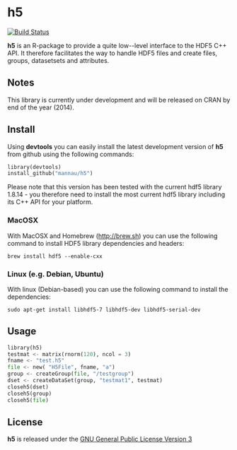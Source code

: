 # h5
[![Build Status](https://travis-ci.org/mannau/h5.svg?branch=master)](https://travis-ci.org/mannau/h5)

**h5** is an R-package to provide a quite low--level interface to the HDF5 C++ API. It therefore facilitates the way to handle HDF5 files and create files, groups, datasetsets and attributes. 

## Notes
This library is currently under development and will be released on CRAN by end of the year (2014).

## Install
Using **devtools** you can easily install the latest development version of **h5** from github using the following commands:

```python
library(devtools)
install_github("mannau/h5")
```

Please note that this version has been tested with the current hdf5 library 1.8.14 - you therefore need to install the most current hdf5 library including its C++ API for your platform.

### MacOSX
With MacOSX and Homebrew (http://brew.sh) you can use the following command to install HDF5 library dependencies and headers:
```shell
brew install hdf5 --enable-cxx
```

### Linux (e.g. Debian, Ubuntu)
With linux (Debian-based) you can use the following command to install the dependencies:
```shell
sudo apt-get install libhdf5-7 libhdf5-dev libhdf5-serial-dev
```

## Usage

```python
library(h5)
testmat <- matrix(rnorm(120), ncol = 3)
fname <- "test.h5"
file <- new( "H5File", fname, "a")
group <- createGroup(file, "/testgroup")
dset <- createDataSet(group, "testmat1", testmat)
closeh5(dset)
closeh5(group)
closeh5(file)
```

## License
**h5** is released under the [GNU General Public License Version 3](http://www.gnu.org/copyleft/gpl.html)
